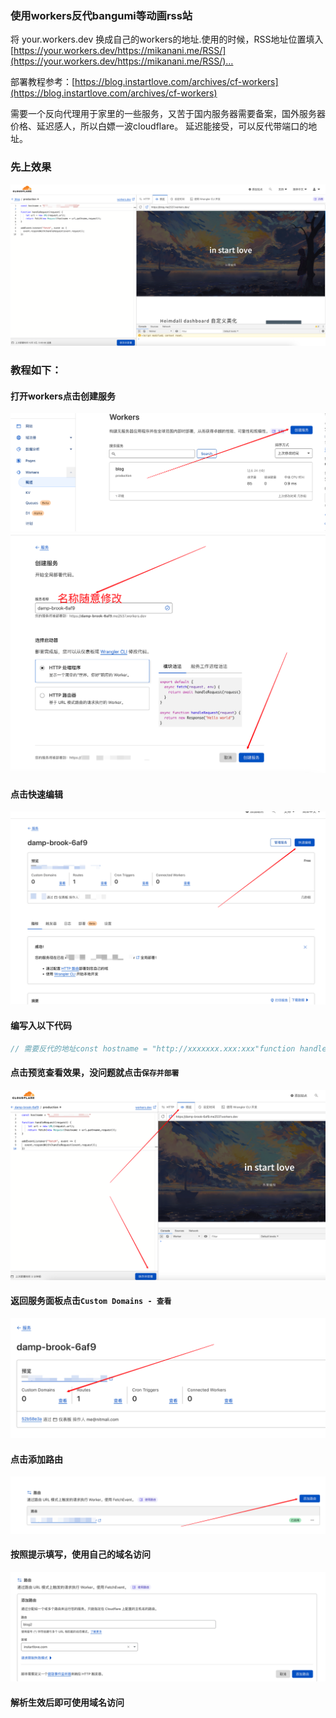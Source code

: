 ### 使用workers反代bangumi等动画rss站

将 your.workers.dev 换成自己的workers的地址.使用的时候，RSS地址位置填入 [https://your.workers.dev/https://mikanani.me/RSS/](https://your.workers.dev/https://mikanani.me/RSS/)…

部署教程参考：[https://blog.instartlove.com/archives/cf-workers](https://blog.instartlove.com/archives/cf-workers)


需要一个反向代理用于家里的一些服务，又苦于国内服务器需要备案，国外服务器价格、延迟感人，所以白嫖一波cloudflare。
延迟能接受，可以反代带端口的地址。

### 先上效果

![image-1670144941914](./image-1670144941914.png)

### 教程如下：

#### 打开workers点击创建服务

![image-1670145077013](./image-1670145077013.png)
![image-1670145157403](./image-1670145157403.png)

#### 点击快速编辑

![image-1670145209616](./image-1670145209616.png)

#### 编写入以下代码

```js
// 需要反代的地址const hostname = "http://xxxxxxx.xxx:xxx"function handleRequest(request) {    let url = new URL(request.url);    return fetch(new Request(hostname + url.pathname,request));}addEventListener("fetch", event => {  event.respondWith(handleRequest(event.request));})
```

#### 点击预览查看效果，没问题就点击`保存并部署`

![image-1670145417737](./image-1670145417737.png)

#### 返回服务面板点击`Custom Domains - 查看`

![image-1670145538078](./image-1670145538078.png)

#### 点击添加路由

![image-1670145592311](./image-1670145592311.png)

#### 按照提示填写，使用自己的域名访问

![image-1670145637780](./image-1670145637780.png)

#### 解析生效后即可使用域名访问
